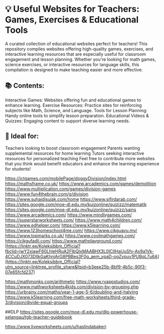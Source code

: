 # 💡 Useful Websites for Teachers: Games, Exercises & Educational Tools
A curated collection of educational websites perfect for teachers! This repository compiles websites offering high-quality games, exercises, and interactive learning resources that are especially useful for classroom engagement and lesson planning. Whether you're looking for math games, science exercises, or interactive resources for language skills, this compilation is designed to make teaching easier and more effective.

## 📚 Contents:
Interactive Games: Websites offering fun and educational games to enhance learning.
Exercise Resources: Practice sites for reinforcing subjects like Math, Science, and Language.
Tools for Lesson Planning: Handy online tools to simplify lesson preparation.
Educational Videos & Quizzes: Engaging content to support diverse learning needs.
## 🎯 Ideal for:
Teachers looking to boost classroom engagement
Parents wanting supplemental resources for home learning
Tutors seeking interactive resources for personalized teaching
Feel free to contribute more websites that you think would benefit educators and enhance the learning experience for students!


https://ictgames.com/mobilePage/doggyDivision/index.html
https://mathsframe.co.uk/
https://www.arcademics.com/games/demolition
https://www.multiplication.com/games/division-games
https://www.fun4thebrain.com/g/division
https://www.suhaidisujak.com/home
https://www.sifirdarab.com/
https://sites.google.com/moe-dl.edu.my/kuizonline/quizizz/matematik
https://sites.google.com/moe-dl.edu.my/kuizonline/quizizz/sains
https://www.arcademics.com/
https://www.mindlygames.com/
https://superstarworksheets.com/
https://www.math4children.com/
https://www.edhelper.com/
https://www.k5learning.com/
https://www.123homeschool4me.com/
https://www.cikguayu.my/
https://www.topmarks.co.uk/
https://www.coolmathgames.com/
https://cikgufadli.com/
https://www.mathplayground.com/
[https://linktr.ee/Koleksibbm_Official?fbclid=IwY2xjawF60LhleHRuA2FlbQIxMAABHX3L0ICIlHaUuSfy-Ax9a1Vk-4CCuDJX073DIlkGaKhnjArG8PBBes3F0g_aem_ypaD-ogZvpuv1PUBqL7u6A](https://linktr.ee/Koleksibbm_Official?utm_source=linktree_profile_share&ltsid=b3eee25b-8bf9-4b5c-90f3-07e65fcfd237)

https://mathmonks.com/arithmetic
https://www.rvappstudios.com/
https://www.mathworksheets4kids.com/division-by-grouping.php
https://urbrainy.com/maths/year-1-age-5-6/doubling-and-halving
https://www.k5learning.com/free-math-worksheets/third-grade-3/division/divide-equal-groups


##DLP 
https://sites.google.com/moe-dl.edu.my/dlp-powerhouse-selangau/tgb-teacher-guidebook


https://www.liveworksheets.com/u/haslindabakeri
